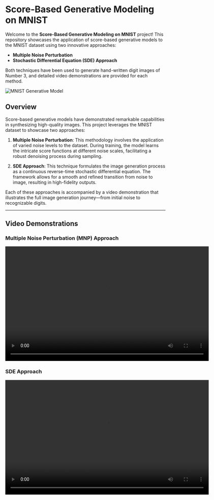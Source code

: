 # Score-Based Generative Modeling on MNIST

Welcome to the **Score-Based Generative Modeling on MNIST** project! This repository showcases the application of score-based generative models to the MNIST dataset using two innovative approaches:
- **Multiple Noise Perturbation**
- **Stochastic Differential Equation (SDE) Approach**

Both techniques have been used to generate hand-written digit images of Number 3, and detailed video demonstrations are provided for each method.

![MNIST Generative Model](./assets/smld.png)

## Overview

Score-based generative models have demonstrated remarkable capabilities in synthesizing high-quality images. This project leverages the MNIST dataset to showcase two approaches:

1. **Multiple Noise Perturbation**: This methodology involves the application of varied noise levels to the dataset. During training, the model learns the intricate score functions at different noise scales, facilitating a robust denoising process during sampling.
   
2. **SDE Approach**: This technique formulates the image generation process as a continuous reverse-time stochastic differential equation. The framework allows for a smooth and refined transition from noise to image, resulting in high-fidelity outputs.

Each of these approaches is accompanied by a video demonstration that illustrates the full image generation journey—from initial noise to recognizable digits.

---

## Video Demonstrations

### Multiple Noise Perturbation (MNP) Approach

<video width="640" height="360" controls>
  <source src="./assets/MNP.mp4" type="video/mp4">
  Your browser does not support the video tag.
</video>

### SDE Approach

<video width="640" height="360" controls>
  <source src="./assets/SDE.mp4" type="video/mp4">
  Your browser does not support the video tag.
</video>
